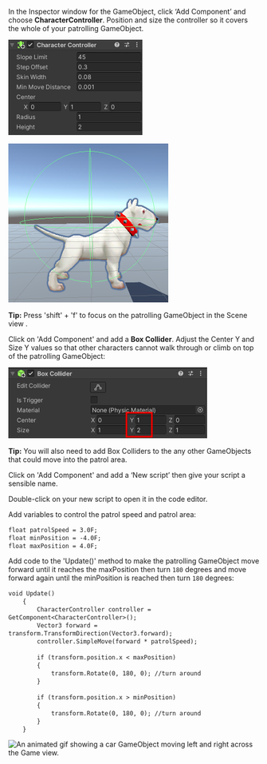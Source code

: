 In the Inspector window for the GameObject, click ‘Add Component’ and choose **CharacterController**. Position and size the controller so it covers the whole of your patrolling GameObject.

![The Inspector window showing the Character Controller component.](images/char-coll-dog.png)

![The Scene view showing the Dog GameObject with Character Collider highlighted around the frame of the Dog.](images/scene-coll-dog.png)

**Tip:** Press 'shift' + 'f' to focus on the patrolling GameObject in the Scene view .

Click on 'Add Component' and add a **Box Collider**. Adjust the Center Y and Size Y values so that other characters cannot walk through or climb on top of the patrolling GameObject:

![The Inspector window showing the Box Collider component with Cener Y and Size Y properties highlighted.](images/box-collider.png)

**Tip:** You will also need to add Box Colliders to the any other GameObjects that could move into the patrol area.

Click on 'Add Component' and add a ‘New script’ then give your script a sensible name.

Double-click on your new script to open it in the code editor.

Add variables to control the patrol speed and patrol area:

```
float patrolSpeed = 3.0F;
float minPosition = -4.0F;
float maxPosition = 4.0F;
```

Add code to the 'Update()' method to make the patrolling GameObject move forward until it reaches the maxPosition then turn `180` degrees and move forward again until the minPosition is reached then turn `180` degrees:

```
void Update()
    {
        CharacterController controller = GetComponent<CharacterController>();
        Vector3 forward = transform.TransformDirection(Vector3.forward);
        controller.SimpleMove(forward * patrolSpeed);

        if (transform.position.x < maxPosition)
        {
            transform.Rotate(0, 180, 0); //turn around
        }

        if (transform.position.x > minPosition)
        {
            transform.Rotate(0, 180, 0); //turn around
        }
    }
```

![An animated gif showing a car GameObject moving left and right across the Game view.](images/car-patrol.png)
